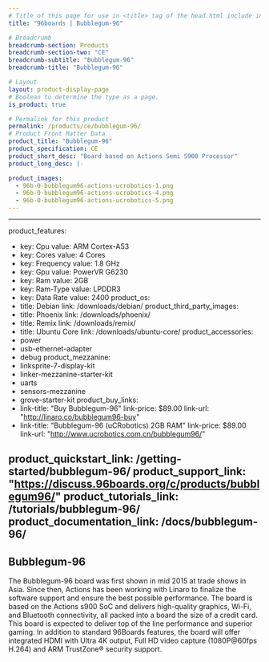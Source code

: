 ```yaml
---
# Title of this page for use in <title> tag of the head.html include in layout.
title: "96boards | Bubblegum-96"

# Breadcrumb
breadcrumb-section: Products
breadcrumb-section-two: "CE"
breadcrumb-subtitle: "Bubblegum-96"
breadcrumb-title: "Bubblegum-96"

# Layout
layout: product-display-page
# Boolean to determine the type as a page.
is_product: true

# Permalink for this product
permalink: /products/ce/bubblegum-96/
# Product Front Matter Data
product_title: "Bubblegum-96"
product_specification: CE
product_short_desc: "Board based on Actions Semi S900 Processor"
product_long_desc: |-

product_images:
  - 96b-0-bubblegum96-actions-ucrobotics-1.png
  - 96b-0-bubblegum96-actions-ucrobotics-4.png
  - 96b-0-bubblegum96-actions-ucrobotics-5.png
---
```

---
product_features:
  - key: Cpu
    value: ARM Cortex-A53
  - key: Cores
    value: 4 Cores
  - key: Frequency
    value: 1.8 GHz
  - key: Gpu
    value: PowerVR G6230
  - key: Ram
    value: 2GB
  - key: Ram-Type
    value: LPDDR3
  - key: Data Rate
    value: 2400
product_os:
  - title: Debian
    link: /downloads/debian/
product_third_party_images:
  - title: Phoenix
    link: /downloads/phoenix/
  - title: Remix
    link: /downloads/remix/
  - title: Ubuntu Core
    link: /downloads/ubuntu-core/
product_accessories:
  - power
  - usb-ethernet-adapter
  - debug
product_mezzanine:
  - linksprite-7-display-kit
  - linker-mezzanine-starter-kit
  - uarts
  - sensors-mezzanine
  - grove-starter-kit
product_buy_links:
  -
    link-title: "Buy Bubblegum-96"
    link-price: $89.00
    link-url: "http://linaro.co/bubblegum96-buy"
  -
    link-title: "Bubblegum-96 (uCRobotics) 2GB RAM"
    link-price: $89.00
    link-url: "http://www.ucrobotics.com.cn/bubblegum96/"

product_quickstart_link: /getting-started/bubblegum-96/
product_support_link: "https://discuss.96boards.org/c/products/bubblegum96/"
product_tutorials_link: /tutorials/bubblegum-96/
product_documentation_link: /docs/bubblegum-96/
---
## Bubblegum-96

The Bubblegum-96 board was first shown in mid 2015 at trade shows in Asia. Since then,
Actions has been working with Linaro to finalize the software support and ensure the best possible performance.
The board is based on the Actions s900 SoC and delivers high-quality graphics, Wi-Fi, and Bluetooth connectivity,
all packed into a board the size of a credit card. This board is expected to deliver top of the line performance and superior gaming.
In addition to standard 96Boards features, the board will offer integrated HDMI with Ultra 4K output,
Full HD video capture (1080P@60fps H.264) and ARM TrustZone® security support.
